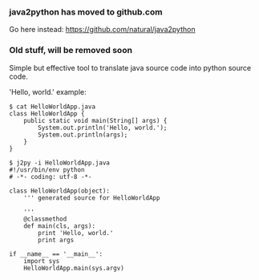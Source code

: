 ### java2python has moved to github.com ###

Go here instead:    https://github.com/natural/java2python

### Old stuff, will be removed soon ###

Simple but effective tool to translate java source code into python source code.

'Hello, world.' example:

```
$ cat HelloWorldApp.java
class HelloWorldApp {
    public static void main(String[] args) {
        System.out.println('Hello, world.');
        System.out.println(args);
    }
}

$ j2py -i HelloWorldApp.java
#!/usr/bin/env python
# -*- coding: utf-8 -*-

class HelloWorldApp(object):
    ''' generated source for HelloWorldApp

    '''
    @classmethod
    def main(cls, args):
        print 'Hello, world.'
        print args

if __name__ == '__main__':
    import sys
    HelloWorldApp.main(sys.argv)

```
